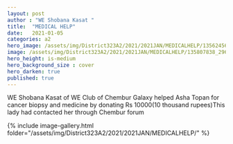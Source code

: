 ```yaml
---
layout: post
author : "WE Shobana Kasat "
title:  "MEDICAL HELP"
date:   2021-01-05
categories: a2
hero_image: /assets/img/District323A2/2021/2021JAN/MEDICALHELP/135624569_2961151804120635_4998265356623406586_n.jpg
image: /assets/img/District323A2/2021/2021JAN/MEDICALHELP/135807838_2961151757453973_2657344192009896575_n.jpg
hero_height: is-medium
hero_background_size : cover
hero_darken: true
published: true
---
```


WE Shobana Kasat of WE Club of Chembur Galaxy helped Asha Topan for  cancer  biopsy and medicine  by donating Rs 10000(10 thousand rupees)This lady had contacted her through Chembur forum

{% include image-gallery.html folder="/assets/img/District323A2/2021/2021JAN/MEDICALHELP/" %}